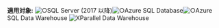<Token>**適用対象:** ![○](media/yes.png)SQL Server (2017 以降)![○](media/yes.png)Azure SQL Database![○](media/yes.png)Azure SQL Data Warehouse ![X](media/no.png)Parallel Data Warehouse </Token>
